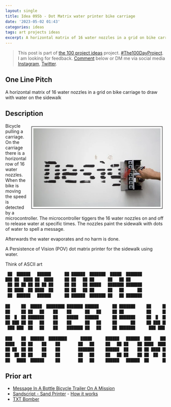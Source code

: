 ```yaml
---
layout: single
title: Idea 095b - Dot Matrix water printer bike carriage
date: '2023-05-02 01:43'
categories: ideas
tags: art projects ideas
excerpt: A horizontal matrix of 16 water nozzles in a grid on bike carriage to draw with water on the sidewalk
---
```


> This post is part of [the 100 project ideas](https://blog.abluestar.com/projects/2023-100-ideas/) project. [#The100DayProject](https://www.the100dayproject.org/). I am looking for feedback. <a href='#utterances-comments'>Comment</a> below or DM me via social media <a href="https://instagram.com/funvill" rel="nofollow noopener noreferrer"><i class="fab fa-fw fa-instagram" aria-hidden="true"></i><span class="label">Instagram</span></a>, <a href="https://twitter.com/funvill" rel="nofollow noopener noreferrer"><i class="fab fa-fw fa-twitter" aria-hidden="true"></i><span class="label">Twitter</span></a>.

## One Line Pitch

A horizontal matrix of 16 water nozzles in a grid on bike carriage to draw with water on the sidewalk

## Description

<img src='\public\uploads\2023\dotmatrix.png' alt='dotmatrix' title='dotmatrix' style="float: right; max-width: 400px; margin: 10px; border: 1px solid black; padding: 5px">Bicycle pulling a carriage. On the carriage there is a horizontal row of 16 water nozzles. When the bike is moving the speed is detected by a microcontroller. The microcontroller tiggers the 16 water nozzles on and off to release water at specific times. The nozzles paint the sidewalk with dots of water to spell a message.

Afterwards the water evaporates and no harm is done.

A Persistence of Vision (POV) dot matrix printer for the sidewalk using water.

Think of ASCII art

```txt
 ██  ██████   ██████      ██ ██████  ███████  █████  ███████ 
███ ██  ████ ██  ████     ██ ██   ██ ██      ██   ██ ██      
 ██ ██ ██ ██ ██ ██ ██     ██ ██   ██ █████   ███████ ███████ 
 ██ ████  ██ ████  ██     ██ ██   ██ ██      ██   ██      ██ 
 ██  ██████   ██████      ██ ██████  ███████ ██   ██ ███████ 
                                                                                                        
██     ██  █████  ████████ ███████ ██████      ██ ███████     ██     ██ ███████ ████████ 
██     ██ ██   ██    ██    ██      ██   ██     ██ ██          ██     ██ ██         ██    
██  █  ██ ███████    ██    █████   ██████      ██ ███████     ██  █  ██ █████      ██    
██ ███ ██ ██   ██    ██    ██      ██   ██     ██      ██     ██ ███ ██ ██         ██    
 ███ ███  ██   ██    ██    ███████ ██   ██     ██ ███████      ███ ███  ███████    ██    

███    ██  ██████  ████████      █████      ██████   ██████  ███    ███ ██████  
████   ██ ██    ██    ██        ██   ██     ██   ██ ██    ██ ████  ████ ██   ██
██ ██  ██ ██    ██    ██        ███████     ██████  ██    ██ ██ ████ ██ ██████  
██  ██ ██ ██    ██    ██        ██   ██     ██   ██ ██    ██ ██  ██  ██ ██   ██
██   ████  ██████     ██        ██   ██     ██████   ██████  ██      ██ ██████  
```

## Prior art

- [Message In A Bottle Bicycle Trailer On A Mission](https://hackaday.com/2020/06/19/message-in-a-bottle-bicycle-trailer-on-a-mission/)
- [Sandscript - Sand Printer](https://www.youtube.com/watch?v=ZW-IqDJhunQ) - [How it works](https://www.youtube.com/watch?v=YwJofR75oeI)
- [TXT Bomber](https://hackaday.com/2010/08/05/txtbomber/)
